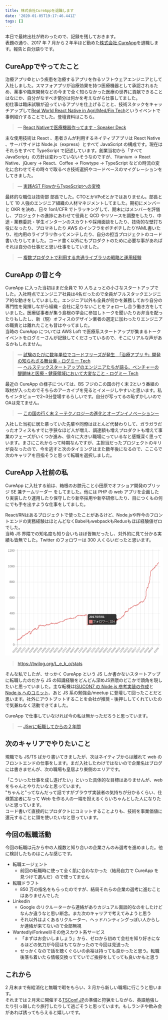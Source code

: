 ```yaml
---
title: 株式会社CureAppを退職します
date: '2020-01-05T19:17:46.441Z'
tags: []
---
```


本日で最終出社が終わったので、記録を残しておきます。  
表題の通り、2017 年 7 月から２年半ほど勤めた[株式会社 CureApp](https://cureapp.co.jp/)を退職します。報告と自分語りです。

<!--more-->

## CureAppでやってたこと

治療アプリ&copy;という疾患を治療するアプリを作るソフトウェアエンジニアとして入社しました。スマフォアプリが治療効果を持つ医療機器として承認されるため、薬事や臨床開発などの今まで全く知らなかった医療の世界に貢献できることはなにか、自分がなすべき領分は何かを考えながら仕事してました。  
初仕事は臨床試験が迫っているアプリを仕上げることと、技術スタックをキャッチアップして[Real World React Native in Agri/Med/Fin Tech](https://connpass.com/event/62895/)というイベントで事例紹介することでした。登壇資料はこちら。

> &mdash; [React Nativeで医療機器作ってます - Speaker Deck](https://speakerdeck.com/leko/react-nativedeyi-liao-ji-qi-zuo-tutemasu)

主な使用技術は React 、患者さんが利用するネイティブアプリは React Native 、サーバサイドは Node.js（express）とすべて JavaScript の構成です。現在はそれらをすべて TypeScript で記述しています。創業当初から「すべて JavaScript」の方針は変わっていないそうなのですが、Titanium → React Native、jQuery → React、Coffee → Flowtype → TypeScript などの時流の変化に合わせてその時々で取るべき技術選択やコードベースのマイグレーションをしてきました。

> &mdash; [実践AST FlowからTypeScriptへの変換](https://talks.leko.jp/transform-flow-to-typescript-using-ast/#0)

最終的な職位は技術部 部長でした。CTOとかVPoEとかではありません。部長として 10 人強のエンジニア組織の人材マネジメントしてました。期初にメンバーと OKR を決め、日々 1on1/CFR でトラッキングして、期末にはメンバーを評価し、プロジェクトの進捗にあわせて役員と QCD やリソースを調整をしたり、中途・業務委託・学生インターンのスカウトや採用面談をしたり、技術的な壁打ち役になったり、プロマネしたり AWS のインフラをポチポチしたりYAML書いたり、社内用のライブラリ作ってメンテしたり、自分の担当プロジェクトのコード書いたりしてました。コード書く以外にもプロダクトのために必要な事があればそれは自分の仕事だと思い仕事をしていました。

> &mdash; [複数プロダクトで利用する共通ライブラリの戦略と運用経験](https://talks.leko.jp/bcu30-library-strategy/)

## CureApp の昔と今

CureApp に入った当初はまだ全員で 10 人ちょっとの小さなスタートアップでした。入社時点でエンジニア社員は4名だったので全員がフルスタックエンジニア的な動きをしていました。エンジニア以外も全員が何かを兼務しており自分の専門性を発揮しながら組織・会社に足りないことをフォローし合う働き方をしていました。医療従事者が集う島根の学会に参加しトークを聞いたりお弁当を配ったりもしたし、新（現）オフィスのデザイン業者の選定に加わったりエンジニアの職責とは離れたことも昔はやってました。  
当時の CureApp については AWS Loft で医療系スタートアップが集まるトークイベントをログミーさんが記録してくださっているので、そこにリアルな声があるかもしれません。

> &mdash; [試験のたびに数年単位でコードフリーズが発生　「治療アプリ ®︎」開発の知られざる舞台裏 - ログミー Tech](https://logmi.jp/tech/articles/322257)  
> &mdash; [ヘルステックスタートアップのエンジニアたちが語る、ベンチャーの醍醐味と医療・健康領域において大変なこと - ログミー Tech](https://logmi.jp/tech/articles/322358)

最近の CureApp の様子については、BS フジのこの国の行く末 2という番組の取材が入ったのでそちらのアーカイブを見るとイメージしやすいと思います。私もインタビューで2~3分登場するらしいです。自分が写ってるの恥ずかしいのでOAは見てません。

> &mdash; [この国の行く末 2 ーテクノロジーの進化とオープンイノベーションー](https://konokuni.jp/#all3793)

入社した当初に居た慕っていた先輩や同僚はほとんど代替わりして、ガラガラだったオフィスもすでに手狭なほど人が増え、調達額も増えプロダクトも増えて事業のフェーズがいくつか進み、徐々に大きい職場にっているなと感慨深く思っています。まさにこれからって時期なんですが、主担当だったプロジェクトのキリが良なったので、今を逃すと次のタイミングはまた数年後になるので、ここらで次のキャリアを目指そうと思って転職を選択しました。

## CureApp 入社前の私

CureApp に入社する前は、箱根のお膝元こと小田原でオフショア開発のブリッジ SE 兼チームリーダー をしてました。他には PHP の web アプリを企画したり実装したり運用したり保守したり新卒採用や新卒研修したり、目につくもの何にでも手を出すような仕事をしてました。

React/RNはあるプロジェクトで使ったことがあるけど、Node.jsや昨今のフロントエンドの実務経験はほとんどなくBabelもwebpackもReduxもほぼ経験値ゼロでした。  
当時 JS 界隈での知名度も知り合いもほぼ皆無だったし、対外的に見て分かる実績も皆無でした。Twitter のフォロワーは 300 人くらいだったと思います。

![](./2020-01-06-05-04-49.png)

> https://twilog.org/L_e_k_o/stats

そんな私でしたが、せっかく CureApp という JS しか書かないスタートアップに転職したのだから JS の知識経験をどんどん深めJS界隈のどこかで頭角を現したいと思っていました。主な転機は[ISUCON7 の Node.js 参考実装の作成](https://qiita.com/L_e_k_o/items/13d4e59a5c65418c4650)と[Node.js へのコミット](https://speakerdeck.com/leko/node-dot-jsnicontributesite-keyue-decollaboratorninatuta)、あと JS 系の勉強会/meetup に登壇して回ったことだと思います。社外にアウトプットすることを会社が推奨・後押ししてくれていたので気兼ねなく活動できてました。

CureApp で仕事していなければ今の私は無かっただろうと思っています。

> &mdash; [JSerに転職してからの２年間](https://talks.leko.jp/phper-to-jser/)

## 次のキャリアでやりたいこと

現職でも JS/TS ばかり書いてきましたが、次はネイティブからは離れて web のフロントエンドの仕事をします。まだ入社したわけではないので企業名はブログには書きませんが、次の職場も皇居より東側のエリアです。

「こういった仕事を成し遂げたい」といった具体的な目標はありませんが、web をちゃんとやりたいなと思っています。  
"ちゃんと"ってなんだって話ですがブラウザ実装者の気持ちが分かるくらい、仕様策定者になって Web を作る人の一端を担えるくらいちゃんとした人になりたいと思っています。  
コード書いて直接的にプロダクトにコミットすることよりも、技術を事業価値に還元することに頭を使いたいなと思っています。

## 今回の転職活動

今回の転職は元から中の人複数と知り合いの企業さんのみ選考を進めました。他に検討したものはこんな感じです。

- 転職エージェント
  - 前回の転職時に使って全く肌に合わなかった（結局自力で CureApp を見つけて選んだ）ので使ってません
- 転職ドラフト
  - 850 万の指名をもらったのですが、結局それらの企業の選考に進むことはありませんでした
- Linkedin
  - Google のリクルーターから連絡がありカジュアル面談的なのをしたけどなんか違うなと思い断念。また次のキャリアで考えてみようと思う
  - それ以外はよくあるリクルーター、ヘッドハンティングっぽい人からしか連絡が来てないので全部無視
- Wantedly/Forkwell/その他スカウト系サービス
  - 「まずはお会いしましょう」から、ゼロから初めて会社を知り好きになるほどの気力が今回はもてなかったので今回は見送った
  - せっかくなので話を聴くぐらいの余裕は持っても良かったと思う。転職後落ち着いたら情報交換ってていでご挨拶をしてっても良いかもと思う

## これから

2 月末まで有給消化と無職で暇をもらい、3 月から新しい職場に行こうと思います。  
それまでは２月末に開催する[TSConf JP](https://www.tsconf.jp/2020)の準備と狩猟をしながら、英語勉強したり引っ越したり旅行したりして過ごそうと思っています。もしランチや飲み会があれば誘ってもらえると嬉しいです。
